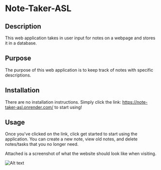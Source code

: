 # Note-Taker-ASL

## Description

This web application takes in user input for notes on a webpage and stores it in a database.

## Purpose

The purpose of this web application is to keep track of notes with specific descriptions.

## Installation

There are no installation instructions. Simply click the link: https://note-taker-asl.onrender.com/ to start using!

## Usage

Once you've clicked on the link, click get started to start using the application. You can create a new note, view old notes, and delete notes/tasks that you no longer need.

Attached is a screenshot of what the website should look like when visiting.

![Alt text](./assets/images/webpage.png?raw=true "Webpage")